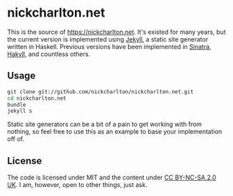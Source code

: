 # nickcharlton.net

This is the source of https://nickcharlton.net. It's existed for many years,
but the current version is implemented using [Jekyll][], a static site
generator written in Haskell. Previous versions have been implemented in
[Sinatra][], [Hakyll][], and countless others.

## Usage

```bash
git clone git://github.com/nickcharlton/nickcharlton.net.git
cd nickcharlton.net
bundle
jekyll s
```

Static site generators can be a bit of a pain to get working with from nothing,
so feel free to use this as an example to base your implementation off of.

## License

The code is licensed under MIT and the content under [CC BY-NC-SA 2.0 UK][].
I am, however, open to other things, just ask.

[Jekyll]: http://jekyllrb.com
[Sinatra]: http://sinatrarb.com/
[Hakyll]: http://jaspervdj.be/hakyll/
[CC BY-NC-SA 2.0 UK]: http://creativecommons.org/licenses/by-nc-sa/2.0/uk/

